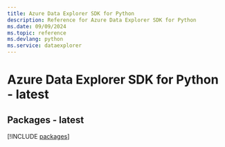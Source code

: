 ```yaml
---
title: Azure Data Explorer SDK for Python
description: Reference for Azure Data Explorer SDK for Python
ms.date: 09/09/2024
ms.topic: reference
ms.devlang: python
ms.service: dataexplorer
---
```

# Azure Data Explorer SDK for Python - latest
## Packages - latest
[!INCLUDE [packages](data-explorer-index.md)]